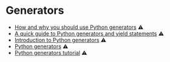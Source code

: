 # Generators

* [How and why you should use Python generators](https://medium.freecodecamp.org/how-and-why-you-should-use-python-generators-f6fb56650888) ⚠️
* [A quick guide to Python generators and yield statements](https://medium.com/@jasonrigden/a-quick-guide-to-python-generators-and-yield-statements-89a4162c0ef8) ⚠️
* [Introduction to Python generators](https://realpython.com/introduction-to-python-generators/) ⚠️
* [Python generators](https://stackabuse.com/python-generators/) ⚠️
* [Python generators tutorial](https://www.dataquest.io/blog/python-generators-tutorial/) ⚠️

